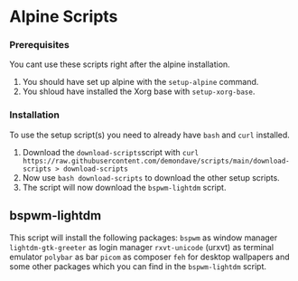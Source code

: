 # Alpine Scripts

### Prerequisites

You cant use these scripts right after the alpine installation.

1. You should have set up alpine with the `setup-alpine` command.
2. You shloud have installed the Xorg base with `setup-xorg-base`.

### Installation

To use the setup script(s) you need to already have `bash` and `curl` installed.

1. Download the `download-scripts`script with `curl https://raw.githubusercontent.com/demondave/scripts/main/download-scripts > download-scripts`
2. Now use `bash download-scripts` to download the other setup scripts.
3. The script will now download the `bspwm-lightdm` script.

## bspwm-lightdm

This script will install the following packages: 
  `bspwm` as window manager   
  `lightdm-gtk-greeter` as login manager
  `rxvt-unicode` (urxvt) as terminal emulator
  `polybar` as bar
  `picom` as composer
  `feh` for desktop wallpapers
  and some other packages which you can find in the `bspwm-lightdm` script.




